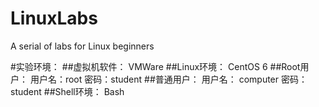 # LinuxLabs
A serial of labs for Linux beginners

#实验环境：
##虚拟机软件： VMWare
##Linux环境： CentOS 6
##Root用户：  用户名：root 密码：student
##普通用户：   用户名： computer  密码：student
##Shell环境：   Bash
